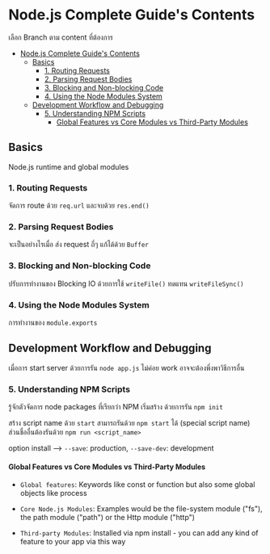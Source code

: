 # Node.js Complete Guide's Contents

เลือก Branch ตาม content ที่ต้องการ

- [Node.js Complete Guide's Contents](#nodejs-complete-guides-contents)
  - [Basics](#basics)
    - [1. Routing Requests](#1-routing-requests)
    - [2. Parsing Request Bodies](#2-parsing-request-bodies)
    - [3. Blocking and Non-blocking Code](#3-blocking-and-non-blocking-code)
    - [4. Using the Node Modules System](#4-using-the-node-modules-system)
  - [Development Workflow and Debugging](#development-workflow-and-debugging)
    - [5. Understanding NPM Scripts](#5-understanding-npm-scripts)
      - [Global Features vs Core Modules vs Third-Party Modules](#global-features-vs-core-modules-vs-third-party-modules)

## Basics

Node.js runtime and global modules

### 1. Routing Requests

จัดการ route ด้วย `req.url` และจบด้วย `res.end()`

### 2. Parsing Request Bodies

จะเป็นอย่างไรเมื่อ ส่ง request ถี่ๆ แก้ได้ด้วย `Buffer`

### 3. Blocking and Non-blocking Code

ปรับการทำงานของ Blocking IO ด้วยการใช้ `writeFile()` ทดแทน `writeFileSync()`

### 4. Using the Node Modules System

การทำงานของ `module.exports` 

## Development Workflow and Debugging

เมื่อการ start server ด้วยการรัน `node app.js` ไม่ค่อย work อาจจะต้องพึ่งพาวิธีการอื่น

### 5. Understanding NPM Scripts

รู้จักตัวจัดการ node packages ที่เรียกว่า NPM
เริ่มสร้าง ด้วยการรัน `npm init`

สร้าง script name ด้วย `start` สามารถรันด้วย `npm start` ได้ (special script name)
ส่วนชื่ออื่นต้องรันด้วย `npm run <script_name>`

option install --> `--save`: production, `--save-dev`: development

#### Global Features vs Core Modules vs Third-Party Modules

- `Global features`: Keywords like const or function but also some global objects like process

- `Core Node.js Modules`: Examples would be the file-system module ("fs"), the path module ("path") or the Http module ("http")

- `Third-party Modules`: Installed via npm install - you can add any kind of feature to your app via this way